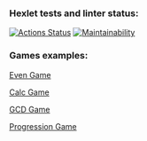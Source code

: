 ### Hexlet tests and linter status:
[![Actions Status](https://github.com/Esthiy/java-project-61/workflows/hexlet-check/badge.svg)](https://github.com/Esthiy/java-project-61/actions)
[![Maintainability](https://api.codeclimate.com/v1/badges/bc953fb0ab378995dab3/maintainability)](https://codeclimate.com/github/Esthiy/java-project-61/maintainability)


### Games examples:
[Even Game](https://asciinema.org/a/S5wS0G0xkXvlXZClS8l8XSbBE)

[Calc Game](https://asciinema.org/a/g1Ce7uqNqYhQHHq8oP2Zpmxfr)

[GCD Game](https://asciinema.org/a/tVIubDaiHL2I1TDa9wtSiehfO)

[Progression Game](https://asciinema.org/a/6wNWsHn0AftGcq9BOFfF6mmTo)